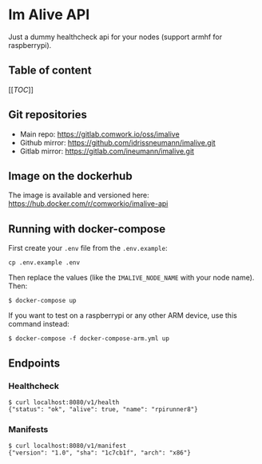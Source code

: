 # Im Alive API

Just a dummy healthcheck api for your nodes (support armhf for raspberrypi).

## Table of content

[[_TOC_]]

## Git repositories

* Main repo: https://gitlab.comwork.io/oss/imalive
* Github mirror: https://github.com/idrissneumann/imalive.git
* Gitlab mirror: https://gitlab.com/ineumann/imalive.git

## Image on the dockerhub

The image is available and versioned here: https://hub.docker.com/r/comworkio/imalive-api

## Running with docker-compose

First create your `.env` file from the `.env.example`:

```shell
cp .env.example .env
```

Then replace the values (like the `IMALIVE_NODE_NAME` with your node name). Then:

```shell
$ docker-compose up
```

If you want to test on a raspberrypi or any other ARM device, use this command instead:

```shell
$ docker-compose -f docker-compose-arm.yml up
```

## Endpoints

### Healthcheck

```shell
$ curl localhost:8080/v1/health
{"status": "ok", "alive": true, "name": "rpirunner8"}
```

### Manifests

```shell
$ curl localhost:8080/v1/manifest 
{"version": "1.0", "sha": "1c7cb1f", "arch": "x86"}
```
